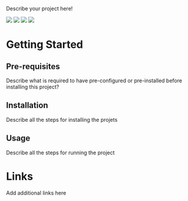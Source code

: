 Describe your project here!

![](https://img.shields.io/badge/jdk-1.8-brightgreen.svg)
![](https://img.shields.io/badge/language-kotlin-blue.svg)
![](https://img.shields.io/badge/mysql-5.6+-blue)
![](https://img.shields.io/badge/maven-3.6+-blue)


# Getting Started
## Pre-requisites
Describe what is required to have pre-configured or pre-installed before installing this project?

## Installation
Describe all the steps for installing the projets


## Usage
Describe all the steps for running the project

# Links
Add additional links here
